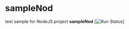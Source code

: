 # sampleNod
test sample for NodeJS project
**sampleNod**
[![Run Status](https://apibeta.shippable.com/projects/56f1369cc77dae78a8f9d165/coverageBadge?branch=master)]
